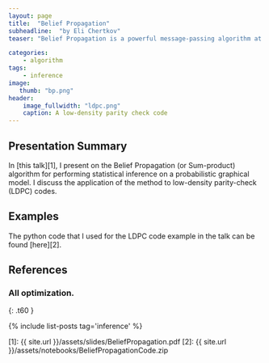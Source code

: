 ```yaml
---
layout: page
title:  "Belief Propagation"
subheadline:  "by Eli Chertkov"
teaser: "Belief Propagation is a powerful message-passing algorithm at the heart of some of the most effective error-correcting coding schemes currently in use."

categories:
    - algorithm
tags:
    - inference
image:
   thumb: "bp.png"
header:
    image_fullwidth: "ldpc.png"
    caption: A low-density parity check code
---
```

<!-- Page Content Starts Here -->

## Presentation Summary
In [this talk][1], I present on the Belief Propagation (or Sum-product) algorithm for performing statistical inference on a probabilistic graphical model. I discuss the application of the method to low-density parity-check (LDPC) codes.

## Examples

The python code that I used for the LDPC code example in the talk can be found [here][2].

## References

### All optimization.
{: .t60 }

{% include list-posts tag='inference' %}

[1]: {{ site.url }}/assets/slides/BeliefPropagation.pdf
[2]: {{ site.url }}/assets/notebooks/BeliefPropagationCode.zip